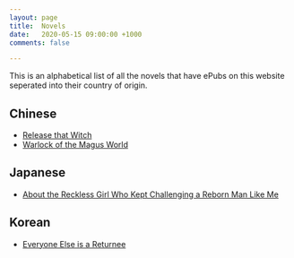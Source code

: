 ```yaml
---
layout: page
title:  Novels
date:   2020-05-15 09:00:00 +1000
comments: false

---
```

This is an alphabetical list of all the novels that have ePubs on this website seperated into their country of origin.

## Chinese

- [Release that Witch](/release-that-witch)
- [Warlock of the Magus World](/warlock-of-the-magus-world)

## Japanese

- [About the Reckless Girl Who Kept Challenging a Reborn Man Like Me](/about-the-reckless-girl-who-kept-challenging-a-reborn-man-like-me)

## Korean

- [Everyone Else is a Returnee](/everyone-else-is-a-returnee)
